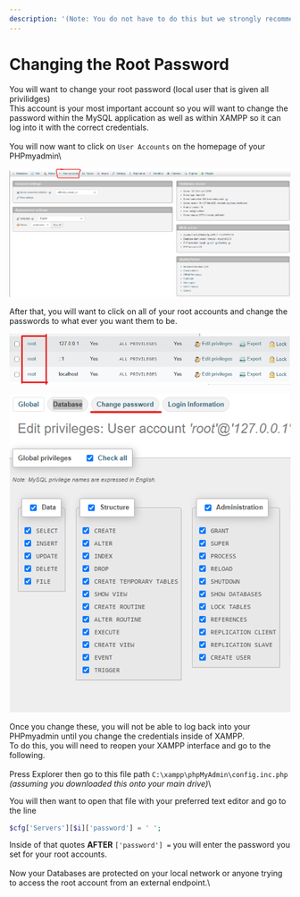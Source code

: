 ```yaml
---
description: '(Note: You do not have to do this but we strongly recommend it)'
---
```


# Changing the Root Password

You will want to change your root password (local user that is given all privilidges)\
This account is your most important account so you will want to change the password within the MySQL application as well as within XAMPP so it can log into it with the correct credentials.\
\
You will now want to click on `User Accounts` on the homepage of your PHPmyadmin\


<img src="../.gitbook/assets/user accounts.png" alt=""></img>

After that, you will want to click on all of your root accounts and change the passwords to what ever you want them to be.

<img src="../.gitbook/assets/root.png" alt=""></img>

<img src="../.gitbook/assets/password.png" alt=""></img>

Once you change these, you will not be able to log back into your PHPmyadmin until you change the credentials inside of XAMPP. \
To do this, you will need to reopen your XAMPP interface and go to the following.\
\
Press Explorer then go to this file path `C:\xampp\phpMyAdmin\config.inc.php` _(assuming you downloaded this onto your main drive)_\


You will then want to open that file with your preferred text editor and go to the line

```php
$cfg['Servers'][$i]['password'] = ' ';
```

Inside of that quotes **AFTER** `['password'] =` you will enter the password you set for your root accounts.\
\
Now your Databases are protected on your local network or anyone trying to access the root account from an external endpoint.\
